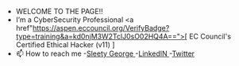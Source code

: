 - WELCOME TO THE PAGE!!
- I’m a CyberSecurity Professional <a href"https://aspen.eccouncil.org/VerifyBadge?type=training&a=kd0njM3W2TclJ0sO02HQ4A==">[ EC Council's Certified Ethical Hacker (v11) ]</a>
- 📫 How to reach me 
-<a href="https://instagram.com/sleety_george">Sleety George </a>
-<a href="https://www.linkedin.com/in/whcyberus">LinkedIN </a>
 -<a href="https://twitter.com/MattSleety">Twitter </a>


